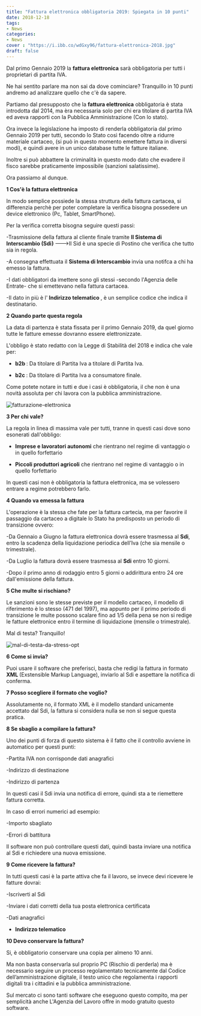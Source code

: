 ```yaml
---
title: "Fattura elettronica obbligatoria 2019: Spiegata in 10 punti"
date: 2018-12-18
tags:
- News
categories:
- News
cover : "https://i.ibb.co/wdGxy96/fattura-elettronica-2018.jpg"
draft: false
---
```


Dal primo Gennaio 2019 la <strong>fattura elettronica</strong> sarà obbligatoria per tutti i proprietari di partita IVA.

Ne hai sentito parlare ma non sai da dove cominciare? Tranquillo in 10 punti andremo ad analizzare quello che c'è da sapere.

Partiamo dal presupposto che la <strong>fattura elettronica</strong> obbligatoria è stata introdotta dal 2014, ma èra necessaria solo per chi era titolare di partita IVA ed aveva rapporti con la Pubblica Amministrazione (Con lo stato).

Ora invece la legislazione ha imposto di renderla obbligatoria dal primo Gennaio 2019 per tutti, secondo lo Stato così facendo oltre a ridurre materiale cartaceo, (si può in questo momento emettere fattura in diversi modi), e quindi avere in un unico database tutte le fatture italiane.

Inoltre si può abbattere la criminalità in questo modo dato che evadere il fisco sarebbe praticamente impossibile (sanzioni salatissime).

Ora passiamo al dunque.

<strong> 1 Cos'è la fattura elettronica </strong>

In modo semplice possiede la stessa struttura della fattura cartacea, si differenzia perchè per poter completare la verifica bisogna possedere un device elettronico (Pc, Tablet, SmartPhone).

Per la verifica corretta bisogna seguire questi passi: 

-Trasmissione della fattura al cliente finale tramite <strong> Il Sistema di Interscambio (Sdi) </strong> --->Il Sid è una specie di Postino che verifica che tutto sia in regola.

-A consegna effettuata il <strong> Sistema di Interscambio </strong> invia una notifca a chi ha emesso la fattura.

-I dati obbligatori da imettere sono gli stessi -secondo l'Agenzia delle Entrate- che si emettevano nella fattura cartacea.

-Il dato in più è l'<strong> Indirizzo telematico </strong>, è un semplice codice che indica il destinatario.

<strong> 2 Quando parte questa regola </strong>

La data di partenza è stata fissata per il primo Gennaio 2019, da quel giorno tutte le fatture emesse dovranno essere elettronizzate.

L'obbligo è stato redatto con la Legge di Stabilità del 2018 e indica che vale per:

- <strong> b2b </strong> : Da titolare di Partita Iva a titolare di Partita Iva.

- <strong> b2c </strong> : Da titolare di Partita Iva a consumatore finale.

Come potete notare in tutti e due i casi è obbligatoria, il che non è una novità assoluta per chi lavora con la pubblica amministrazione.

<img src="https://i.ibb.co/61QNsmP/fatturazione-elettronica.jpg" alt="fatturazione-elettronica" border="0">

<strong> 3 Per chi vale? </strong>

La regola in linea di massima vale per tutti, tranne in questi casi dove sono esonerati dall'obbligo:

- <strong>Imprese e lavoratori autonomi</strong> che rientrano nel regime di vantaggio o in quello forfettario

- <strong>Piccoli produttori agricoli</strong> che rientrano nel regime di vantaggio o in quello forfettario

In questi casi non è obbligatoria la fattura elettronica, ma se volessero entrare a regime potrebbero farlo.

<strong> 4 Quando va emessa la fattura </strong>

L'operazione è la stessa che fate per la fattura cartecia, ma per favorire il passaggio da cartaceo a digitale lo Stato ha predisposto un periodo di transizione ovvero:

-Da Gennaio a Giugno la fattura elettronica dovrà essere trasmessa al <strong>Sdi</strong>, entro la scadenza della liquidazione periodica dell’Iva (che sia mensile o trimestrale).

-Da Luglio la fattura dovrà essere trasmessa al <strong>Sdi</strong> entro 10 giorni.

-Dopo il primo anno di rodaggio entro 5 giorni o addirittura entro 24 ore dall'emissione della fattura.

<strong> 5 Che multe si rischiano? </strong>

Le sanzioni sono le stesse previste per il modello cartaceo, il modello di riferimento è lo stesso (471 del 1997), ma appunto per il primo periodo di transizione le multe possono scalare fino ad 1/5 della pena se non si redige le fatture elettronice entro il termine di liquidazione (mensile o trimestrale).

Mal di testa? Tranquillo!

<img src="https://i.ibb.co/VvWM7hk/mal-di-testa-da-stress-opt.jpg" alt="mal-di-testa-da-stress-opt" border="0">

<strong> 6 Come si invia? </strong>

Puoi usare il software che preferisci, basta che redigi la fattura in formato <strong> XML </strong> (Exstensible Markup Language), inviarlo al Sdi e aspettare la notifica di conferma.

<strong> 7 Posso scegliere il formato che voglio? </strong>

Assolutamente no, il formato XML è il modello standard unicamente accettato dal Sdi, la fattura si considera nulla se non si segue questa pratica.

<strong> 8 Se sbaglio a compilare la fattura? </strong>

Uno dei punti di forza di questo sistema è il fatto che il controllo avviene in automatico per questi punti:

-Partita IVA non corrisponde dati anagrafici

-Indirizzo di destinazione

-Indirizzo di partenza

In questi casi il Sdi invia una notifica di errore, quindi sta a te riemettere fattura corretta.

In caso di errori numerici ad esempio:

-Importo sbagliato

-Errori di battitura

Il software non può controllare questi dati, quindi basta inviare una notifica al Sdi e richiedere una nuova emissione.

<strong> 9 Come ricevere la fattura? </strong>

In tutti questi casi è la parte attiva che fa il lavoro, se invece devi ricevere le fatture dovrai:

-Iscriverti al Sdi

-Inviare i dati corretti della tua posta elettronica certificata

-Dati anagrafici

- <strong> Indirizzo telematico </strong>

<strong> 10 Devo conservare la fattura? </strong>

Si, è obbligatorio conservare una copia per almeno 10 anni.

Ma non basta conservarla sul proprio PC (Rischio di perderla) ma è necessario seguire un processo regolamentato tecnicamente dal Codice dell’amministrazione digitale, il testo unico che regolamenta i rapporti digitali tra i cittadini e la pubblica amministrazione.

Sul mercato ci sono tanti software che eseguono questo compito, ma per semplicità anche L'Agenzia del Lavoro offre in modo gratuito questo software.














